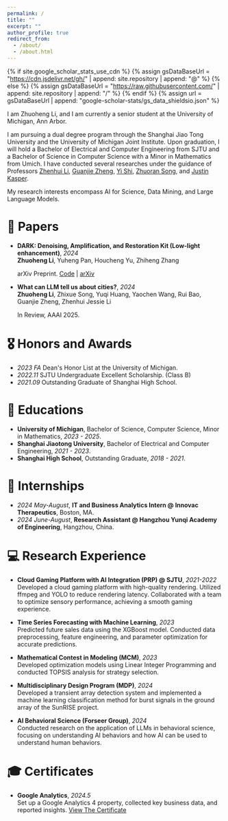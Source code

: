 ```yaml
---
permalink: /
title: ""
excerpt: ""
author_profile: true
redirect_from: 
  - /about/
  - /about.html
---
```


{% if site.google_scholar_stats_use_cdn %}
{% assign gsDataBaseUrl = "https://cdn.jsdelivr.net/gh/" | append: site.repository | append: "@" %}
{% else %}
{% assign gsDataBaseUrl = "https://raw.githubusercontent.com/" | append: site.repository | append: "/" %}
{% endif %}
{% assign url = gsDataBaseUrl | append: "google-scholar-stats/gs_data_shieldsio.json" %}

<span class='anchor' id='about-me'></span>

I am Zhuoheng Li, and I am currently a senior student at the University of Michigan, Ann Arbor.

I am pursuing a dual degree program through the Shanghai Jiao Tong University and the University of Michigan Joint Institute. Upon graduation, I will hold a Bachelor of Electrical and Computer Engineering from SJTU and a Bachelor of Science in Computer Science with a Minor in Mathematics from Umich. I have conducted several researches under the guidance of Professors [Zhenhui Li](https://jessielzh.com), [Guanjie Zheng](https://jhc.sjtu.edu.cn/~gjzheng/), [Yi Shi](https://yishi.sjtu.edu.cn), [Zhuoran Song](https://songzhuoran.github.io), and [Justin Kasper](https://clasp.engin.umich.edu/people/kasper-justin-c/).

My research interests encompass AI for Science, Data Mining, and Large Language Models.


# 📝 Papers 

- **DARK: Denoising, Amplification, and Restoration Kit (Low-light enhancement)**, *2024*  
  **Zhuoheng Li**, Yuheng Pan, Houcheng Yu, Zhiheng Zhang

  arXiv Preprint.
  [Code](https://github.com/zhliOvO/dark) | [arXiv](https://arxiv.org/abs/2405.12891)

- **What can LLM tell us about cities?**, *2024*  
  **Zhuoheng Li**, Zhixue Song, Yuqi Huang, Yaochen Wang, Rui Bao, Guanjie Zheng, Zhenhui Jessie Li

  In Review, AAAI 2025.

# 🎖 Honors and Awards
- *2023 FA* Dean's Honor List at the University of Michigan.
- *2022.11* SJTU Undergraduate Excellent Scholarship. (Class B)
- *2021.09* Outstanding Graduate of Shanghai High School.

# 📖 Educations
- **University of Michigan**, Bachelor of Science, Computer Science, Minor in Mathematics, *2023 - 2025*.  
- **Shanghai Jiaotong University**, Bachelor of Electrical and Computer Engineering, *2021 - 2023*.
- **Shanghai High School**, Outstanding Graduate, *2018 - 2021*.

# 💼 Internships
- *2024 May-August*, **IT and Business Analytics Intern @ Innovac Therapeutics**, Boston, MA.
- *2024 June-August*, **Research Assistant @ Hangzhou Yunqi Academy of Engineering**, Hangzhou, China.

# 💻 Research Experience
- **Cloud Gaming Platform with AI Integration (PRP) @ SJTU**, *2021-2022*  
  Developed a cloud gaming platform with high-quality rendering. Utilized ffmpeg and YOLO to reduce rendering latency. Collaborated with a team to optimize sensory performance, achieving a smooth gaming experience.

- **Time Series Forecasting with Machine Learning**, *2023*  
  Predicted future sales data using the XGBoost model. Conducted data preprocessing, feature engineering, and parameter optimization for accurate predictions.

- **Mathematical Contest in Modeling (MCM)**, *2023*  
  Developed optimization models using Linear Integer Programming and conducted TOPSIS analysis for strategy selection.

- **Multidisciplinary Design Program (MDP)**, *2024*  
  Developed a transient array detection system and implemented a machine learning classification method for burst signals in the ground array of the SunRISE project.

- **AI Behavioral Science (Forseer Group)**, *2024*  
  Conducted research on the application of LLMs in behavioral science, focusing on understanding AI behaviors and how AI can be used to understand human behaviors.

# 🎓 Certificates
- **Google Analytics**, *2024.5*  
  Set up a Google Analytics 4 property, collected key business data, and reported insights. [View The Certificate](src/Google_Analytics_Certificate.pdf)

